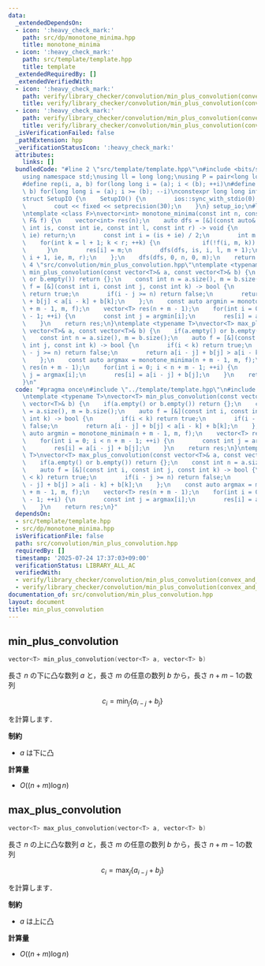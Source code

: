 ```yaml
---
data:
  _extendedDependsOn:
  - icon: ':heavy_check_mark:'
    path: src/dp/monotone_minima.hpp
    title: monotone_minima
  - icon: ':heavy_check_mark:'
    path: src/template/template.hpp
    title: template
  _extendedRequiredBy: []
  _extendedVerifiedWith:
  - icon: ':heavy_check_mark:'
    path: verify/library_checker/convolution/min_plus_convolution(convex_and_arbitrary).test.cpp
    title: verify/library_checker/convolution/min_plus_convolution(convex_and_arbitrary).test.cpp
  - icon: ':heavy_check_mark:'
    path: verify/library_checker/convolution/min_plus_convolution(convex_and_convex).test.cpp
    title: verify/library_checker/convolution/min_plus_convolution(convex_and_convex).test.cpp
  _isVerificationFailed: false
  _pathExtension: hpp
  _verificationStatusIcon: ':heavy_check_mark:'
  attributes:
    links: []
  bundledCode: "#line 2 \"src/template/template.hpp\"\n#include <bits/stdc++.h>\n\
    using namespace std;\nusing ll = long long;\nusing P = pair<long long, long long>;\n\
    #define rep(i, a, b) for(long long i = (a); i < (b); ++i)\n#define rrep(i, a,\
    \ b) for(long long i = (a); i >= (b); --i)\nconstexpr long long inf = 4e18;\n\
    struct SetupIO {\n    SetupIO() {\n        ios::sync_with_stdio(0);\n        cin.tie(0);\n\
    \        cout << fixed << setprecision(30);\n    }\n} setup_io;\n#line 3 \"src/dp/monotone_minima.hpp\"\
    \ntemplate <class F>\nvector<int> monotone_minima(const int n, const int m, const\
    \ F& f) {\n    vector<int> res(n);\n    auto dfs = [&](const auto& dfs, const\
    \ int is, const int ie, const int l, const int r) -> void {\n        if(is ==\
    \ ie) return;\n        const int i = (is + ie) / 2;\n        int m = l;\n    \
    \    for(int k = l + 1; k < r; ++k) {\n            if(!f(i, m, k)) m = k;\n  \
    \      }\n        res[i] = m;\n        dfs(dfs, is, i, l, m + 1);\n        dfs(dfs,\
    \ i + 1, ie, m, r);\n    };\n    dfs(dfs, 0, n, 0, m);\n    return res;\n}\n#line\
    \ 4 \"src/convolution/min_plus_convolution.hpp\"\ntemplate <typename T>\nvector<T>\
    \ min_plus_convolution(const vector<T>& a, const vector<T>& b) {\n    if(a.empty()\
    \ or b.empty()) return {};\n    const int n = a.size(), m = b.size();\n    auto\
    \ f = [&](const int i, const int j, const int k) -> bool {\n        if(i < k)\
    \ return true;\n        if(i - j >= n) return false;\n        return a[i - j]\
    \ + b[j] < a[i - k] + b[k];\n    };\n    const auto argmin = monotone_minima(n\
    \ + m - 1, m, f);\n    vector<T> res(n + m - 1);\n    for(int i = 0; i < n + m\
    \ - 1; ++i) {\n        const int j = argmin[i];\n        res[i] = a[i - j] + b[j];\n\
    \    }\n    return res;\n}\ntemplate <typename T>\nvector<T> max_plus_convolution(const\
    \ vector<T>& a, const vector<T>& b) {\n    if(a.empty() or b.empty()) return {};\n\
    \    const int n = a.size(), m = b.size();\n    auto f = [&](const int i, const\
    \ int j, const int k) -> bool {\n        if(i < k) return true;\n        if(i\
    \ - j >= n) return false;\n        return a[i - j] + b[j] > a[i - k] + b[k];\n\
    \    };\n    const auto argmax = monotone_minima(n + m - 1, m, f);\n    vector<T>\
    \ res(n + m - 1);\n    for(int i = 0; i < n + m - 1; ++i) {\n        const int\
    \ j = argmax[i];\n        res[i] = a[i - j] + b[j];\n    }\n    return res;\n\
    }\n"
  code: "#pragma once\n#include \"../template/template.hpp\"\n#include \"../dp/monotone_minima.hpp\"\
    \ntemplate <typename T>\nvector<T> min_plus_convolution(const vector<T>& a, const\
    \ vector<T>& b) {\n    if(a.empty() or b.empty()) return {};\n    const int n\
    \ = a.size(), m = b.size();\n    auto f = [&](const int i, const int j, const\
    \ int k) -> bool {\n        if(i < k) return true;\n        if(i - j >= n) return\
    \ false;\n        return a[i - j] + b[j] < a[i - k] + b[k];\n    };\n    const\
    \ auto argmin = monotone_minima(n + m - 1, m, f);\n    vector<T> res(n + m - 1);\n\
    \    for(int i = 0; i < n + m - 1; ++i) {\n        const int j = argmin[i];\n\
    \        res[i] = a[i - j] + b[j];\n    }\n    return res;\n}\ntemplate <typename\
    \ T>\nvector<T> max_plus_convolution(const vector<T>& a, const vector<T>& b) {\n\
    \    if(a.empty() or b.empty()) return {};\n    const int n = a.size(), m = b.size();\n\
    \    auto f = [&](const int i, const int j, const int k) -> bool {\n        if(i\
    \ < k) return true;\n        if(i - j >= n) return false;\n        return a[i\
    \ - j] + b[j] > a[i - k] + b[k];\n    };\n    const auto argmax = monotone_minima(n\
    \ + m - 1, m, f);\n    vector<T> res(n + m - 1);\n    for(int i = 0; i < n + m\
    \ - 1; ++i) {\n        const int j = argmax[i];\n        res[i] = a[i - j] + b[j];\n\
    \    }\n    return res;\n}"
  dependsOn:
  - src/template/template.hpp
  - src/dp/monotone_minima.hpp
  isVerificationFile: false
  path: src/convolution/min_plus_convolution.hpp
  requiredBy: []
  timestamp: '2025-07-24 17:37:03+09:00'
  verificationStatus: LIBRARY_ALL_AC
  verifiedWith:
  - verify/library_checker/convolution/min_plus_convolution(convex_and_convex).test.cpp
  - verify/library_checker/convolution/min_plus_convolution(convex_and_arbitrary).test.cpp
documentation_of: src/convolution/min_plus_convolution.hpp
layout: document
title: min_plus_convolution
---
```


## min_plus_convolution

```cpp
vector<T> min_plus_convolution(vector<T> a, vector<T> b)
```

長さ $n$ の下に凸な数列 $a$ と，長さ $m$ の任意の数列 $b$ から，長さ $n+m-1$の数列

$$c_i = \min_{j}\{a_{i-j} + b_{j}\}$$

を計算します．

**制約**

- $a$ は下に凸

**計算量**

- $O((n + m) \log n)$

## max_plus_convolution

```cpp
vector<T> max_plus_convolution(vector<T> a, vector<T> b)
```

長さ $n$ の上に凸な数列 $a$ と，長さ $m$ の任意の数列 $b$ から，長さ $n+m-1$の数列

$$c_i = \max_{j}\{a_{i-j} + b_{j}\}$$

を計算します．

**制約**

- $a$ は上に凸

**計算量**

- $O((n + m) \log n)$